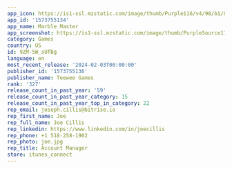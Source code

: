 ```yaml
---
app_icon: https://is1-ssl.mzstatic.com/image/thumb/Purple116/v4/98/b1/85/98b1856c-c632-ca87-a1e6-c9a7e9993564/AppIcon-0-0-1x_U007emarketing-0-7-0-85-220.png/1024x1024bb.png
app_id: '1573755134'
app_name: Marble Master
app_screenshot: https://is1-ssl.mzstatic.com/image/thumb/PurpleSource116/v4/0b/6a/b1/0b6ab136-ba04-274c-c18a-f8c18df29599/bb6a420e-2e47-4946-a4dd-f02e45e6857d_2.jpg/1242x2688bb.png
category: Games
country: US
id: 9ZM-5W_sUfBg
language: en
most_recent_release: '2024-02-03T00:00:00'
publisher_id: '1573755136'
publisher_name: Teewee Games
rank: '327'
release_count_in_past_year: '59'
release_count_in_past_year_category: 15
release_count_in_past_year_top_in_category: 22
rep_email: joseph.cillis@bitrise.io
rep_first_name: Joe
rep_full_name: Joe Cillis
rep_linkedin: https://www.linkedin.com/in/joecillis
rep_phone: +1 518-258-1902
rep_photo: joe.jpg
rep_title: Account Manager
store: itunes_connect
---
```

